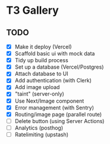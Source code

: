 # T3 Gallery

## TODO

- [x] Make it deploy (Vercel)
- [x] Scaffold basic ui with mock data
- [x] Tidy up build process
- [x] Set up a database (Vercel/Postgres)
- [x] Attach database to UI
- [x] Add authentication (with Clerk)
- [x] Add image upload
- [x] "taint" (server-only)
- [x] Use Next/Image component
- [x] Error management (with Sentry)
- [x] Routing/image page (parallel route)
- [ ] Delete button (using Server Actions)
- [ ] Analytics (posthog)
- [ ] Ratelimiting (upstash)
